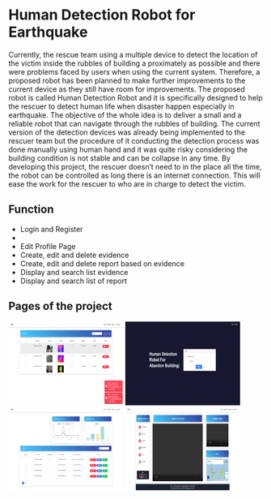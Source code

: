 # Human Detection Robot for Earthquake

Currently, the rescue team using a multiple device to detect the location of the victim inside the rubbles of building a proximately as possible and there were problems faced by users when using the current system. Therefore, a proposed robot has been planned to make further improvements to the current device as they still have room for improvements. The proposed robot is called Human Detection Robot and it is specifically designed to help the rescuer to detect human life when disaster happen especially in earthquake. The objective of the whole idea is to deliver a small and a reliable robot that can navigate through the rubbles of building. The current version of the detection devices was already being implemented to the rescuer team but the procedure of it conducting the detection process was done manually using human hand and it was quite risky considering the building condition is not stable and can be collapse in any time. By developing this project, the rescuer doesn’t need to in the place all the time, the robot can be controlled as long there is an internet connection. This will ease the work for the rescuer to who are in charge to detect the victim. 

## Function

* Login and Register
* 
* Edit Profile Page 
* Create, edit and delete evidence
* Create, edit and delete report based on evidence
* Display and search list evidence 
* Display and search list of report

## Pages of the project

<img src="https://github.com/JkOpie/FYP/blob/master/public/img/project/evidence.png" width="45%" height="165"></img> <img src="https://github.com/JkOpie/FYP/blob/master/public/img/project/frontpage.png" width="45%" height="165"></img> <img src="https://github.com/JkOpie/FYP/blob/master/public/img/project/reportpage.png" width="45%" height="165"></img>  <img src="https://github.com/JkOpie/FYP/blob/master/public/img/project/statuspage.png" width="45%" height="165"></img> 




